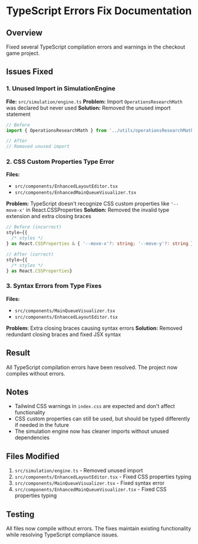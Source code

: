 # TypeScript Errors Fix Documentation

## Overview
Fixed several TypeScript compilation errors and warnings in the checkout game project.

## Issues Fixed

### 1. Unused Import in SimulationEngine
**File:** `src/simulation/engine.ts`
**Problem:** Import `OperationsResearchMath` was declared but never used
**Solution:** Removed the unused import statement

```typescript
// Before
import { OperationsResearchMath } from '../utils/operationsResearchMath';

// After
// Removed unused import
```

### 2. CSS Custom Properties Type Error
**Files:** 
- `src/components/EnhancedLayoutEditor.tsx`
- `src/components/EnhancedMainQueueVisualizer.tsx`

**Problem:** TypeScript doesn't recognize CSS custom properties like `'--move-x'` in React.CSSProperties
**Solution:** Removed the invalid type extension and extra closing braces

```typescript
// Before (incorrect)
style={{ 
  /* styles */
} as React.CSSProperties & { '--move-x'?: string; '--move-y'?: string }}

// After (correct)
style={{ 
  /* styles */
} as React.CSSProperties}
```

### 3. Syntax Errors from Type Fixes
**Files:** 
- `src/components/MainQueueVisualizer.tsx`
- `src/components/EnhancedLayoutEditor.tsx`

**Problem:** Extra closing braces causing syntax errors
**Solution:** Removed redundant closing braces and fixed JSX syntax

## Result
All TypeScript compilation errors have been resolved. The project now compiles without errors.

## Notes
- Tailwind CSS warnings in `index.css` are expected and don't affect functionality
- CSS custom properties can still be used, but should be typed differently if needed in the future
- The simulation engine now has cleaner imports without unused dependencies

## Files Modified
1. `src/simulation/engine.ts` - Removed unused import
2. `src/components/EnhancedLayoutEditor.tsx` - Fixed CSS properties typing
3. `src/components/MainQueueVisualizer.tsx` - Fixed syntax error
4. `src/components/EnhancedMainQueueVisualizer.tsx` - Fixed CSS properties typing

## Testing
All files now compile without errors. The fixes maintain existing functionality while resolving TypeScript compliance issues.
